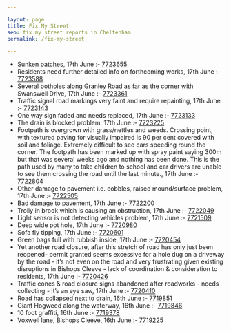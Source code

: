 ```yaml
---

layout: page
title: Fix My Street
seo: fix my street reports in Cheltenham
permalink: /fix-my-street

---
```


<!-- fix_marker starts -->

- Sunken patches, 17th June :- [7723655](https://www.fixmystreet.com/report/7723655)
- Residents need further detailed info on forthcoming works, 17th June :- [7723588](https://www.fixmystreet.com/report/7723588)
- Several potholes along Granley Road as far as the corner with Swanswell Drive, 17th June :- [7723361](https://www.fixmystreet.com/report/7723361)
- Traffic signal road markings very faint and require repainting, 17th June :- [7723143](https://www.fixmystreet.com/report/7723143)
- One way sign faded and needs replaced, 17th June :- [7723133](https://www.fixmystreet.com/report/7723133)
- The drain is blocked problem, 17th June :- [7723225](https://www.fixmystreet.com/report/7723225)
- Footpath is overgrown with grass/nettles and weeds. Crossing point, with textured paving for visually impaired is 90 per cent covered with soil and foliage. Extremely difficult to see cars speeding round the corner. The footpath has been marked up with spray paint saying 300m but that was several weeks ago and nothing has been done. This is the path used by many to take children to school and car drivers are unable to see them crossing the road until the last minute., 17th June :- [7722804](https://www.fixmystreet.com/report/7722804)
- Other damage to pavement i.e. cobbles, raised mound/surface problem, 17th June :- [7722505](https://www.fixmystreet.com/report/7722505)
- Bad damage to pavement, 17th June :- [7722200](https://www.fixmystreet.com/report/7722200)
- Trolly in brook which is causing an obstruction, 17th June :- [7722049](https://www.fixmystreet.com/report/7722049)
- Light sensor is not detecting vehicles problem, 17th June :- [7721509](https://www.fixmystreet.com/report/7721509)
- Deep wide pot hole, 17th June :- [7720980](https://www.fixmystreet.com/report/7720980)
- Sofa fly tipping, 17th June :- [7720601](https://www.fixmystreet.com/report/7720601)
- Green bags full with rubbish inside, 17th June :- [7720454](https://www.fixmystreet.com/report/7720454)
- Yet another road closure, after this stretch of road has only just been reopened- permit granted seems excessive for a hole dug on a driveway by the road - it’s not even on the road and very frustrating given existing disruptions in Bishops Cleeve - lack of coordination & consideration to residents, 17th June :- [7720426](https://www.fixmystreet.com/report/7720426)
- Traffic cones & road closure signs abandoned after roadworks - needs collecting - it’s an eye saw, 17th June :- [7720410](https://www.fixmystreet.com/report/7720410)
- Road has collapsed next to drain, 16th June :- [7719851](https://www.fixmystreet.com/report/7719851)
- Giant Hogweed along the waterway, 16th June :- [7719846](https://www.fixmystreet.com/report/7719846)
- 10 foot graffiti, 16th June :- [7719378](https://www.fixmystreet.com/report/7719378)
- Voxwell lane, Bishops Cleeve, 16th June :- [7719225](https://www.fixmystreet.com/report/7719225)

<!-- fix_marker ends -->